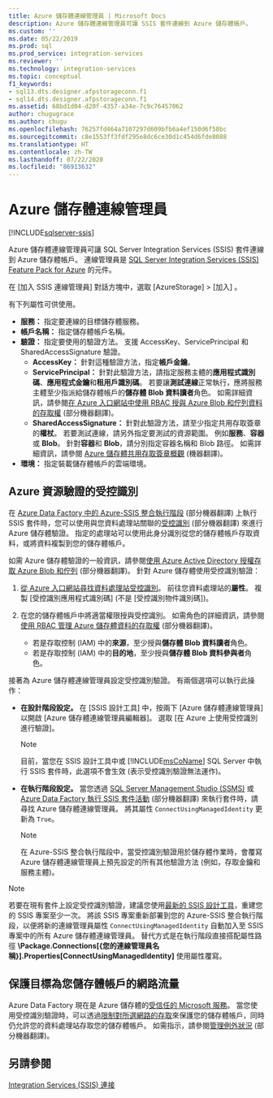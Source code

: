 ```yaml
---
title: Azure 儲存體連線管理員 | Microsoft Docs
description: Azure 儲存體連線管理員可讓 SSIS 套件連線到 Azure 儲存體帳戶。
ms.custom: ''
ms.date: 05/22/2019
ms.prod: sql
ms.prod_service: integration-services
ms.reviewer: ''
ms.technology: integration-services
ms.topic: conceptual
f1_keywords:
- sql13.dts.designer.afpstorageconn.f1
- sql14.dts.designer.afpstorageconn.f1
ms.assetid: 68bd1d04-d20f-4357-a34e-7c9c76457062
author: chugugrace
ms.author: chugu
ms.openlocfilehash: 76257fd464a7107297d609bfb6a4ef150d6f58bc
ms.sourcegitcommit: c8e1553ff3fdf295e8dc6ce30d1c454d6fde8088
ms.translationtype: HT
ms.contentlocale: zh-TW
ms.lasthandoff: 07/22/2020
ms.locfileid: "86913632"
---
```

# <a name="azure-storage-connection-manager"></a>Azure 儲存體連線管理員

[!INCLUDE[sqlserver-ssis](../../includes/applies-to-version/sqlserver-ssis.md)]

Azure 儲存體連線管理員可讓 SQL Server Integration Services (SSIS) 套件連線到 Azure 儲存體帳戶。 連線管理員是 [SQL Server Integration Services (SSIS) Feature Pack for Azure](../../integration-services/azure-feature-pack-for-integration-services-ssis.md) 的元件。 
  
在 [加入 SSIS 連線管理員]  對話方塊中，選取 [AzureStorage]   > [加入]  。  
  
有下列屬性可供使用。

- **服務：** 指定要連線的目標儲存體服務。
- **帳戶名稱：** 指定儲存體帳戶名稱。
- **驗證：** 指定要使用的驗證方法。 支援 AccessKey、ServicePrincipal 和 SharedAccessSignature 驗證。
    - **AccessKey：** 針對這種驗證方法，指定**帳戶金鑰**。
    - **ServicePrincipal：** 針對此驗證方法，請指定服務主體的**應用程式識別碼**、**應用程式金鑰**和**租用戶識別碼**。
      若要讓**測試連線**正常執行，應將服務主體至少指派給儲存體帳戶的**儲存體 Blob 資料讀者**角色。
      如需詳細資訊，請參閱[在 Azure 入口網站中使用 RBAC 授與 Azure Blob 和佇列資料的存取權](https://docs.microsoft.com/azure/storage/common/storage-auth-aad-rbac-portal#assign-rbac-roles-using-the-azure-portal) \(部分機器翻譯\)。
    - **SharedAccessSignature：** 針對此驗證方法，請至少指定共用存取簽章的**權杖**。
      若要測試連線，請另外指定要測試的資源範圍。 例如**服務**、**容器**或 **Blob**。
      針對**容器**和 **Blob**，請分別指定容器名稱和 Blob 路徑。
      如需詳細資訊，請參閱 [Azure 儲存體共用存取簽章概觀](https://docs.microsoft.com/azure/storage/common/storage-sas-overview) (機器翻譯)。
- **環境：** 指定裝載儲存體帳戶的雲端環境。

## <a name="managed-identities-for-azure-resources-authentication"></a>Azure 資源驗證的受控識別
在 [Azure Data Factory 中的 Azure-SSIS 整合執行階段](https://docs.microsoft.com/azure/data-factory/concepts-integration-runtime#azure-ssis-integration-runtime) \(部分機器翻譯\) 上執行 SSIS 套件時，您可以使用與您資料處理站關聯的[受控識別](https://docs.microsoft.com/azure/data-factory/connector-azure-sql-database#managed-identity) \(部分機器翻譯\) 來進行 Azure 儲存體驗證。 指定的處理站可以使用此身分識別從您的儲存體帳戶存取資料，或將資料複製到您的儲存體帳戶。

如需 Azure 儲存體驗證的一般資訊，請參閱[使用 Azure Active Directory 授權存取 Azure Blob 和佇列](https://docs.microsoft.com/azure/storage/common/storage-auth-aad) \(部分機器翻譯\)。 針對 Azure 儲存體使用受控識別驗證：

1. [從 Azure 入口網站尋找資料處理站受控識別](https://docs.microsoft.com/azure/data-factory/data-factory-service-identity)。 前往您資料處理站的**屬性**。 複製 [受控識別應用程式識別碼] (不是 [受控識別物件識別碼])。

1. 在您的儲存體帳戶中將適當權限授與受控識別。 如需角色的詳細資訊，請參閱[使用 RBAC 管理 Azure 儲存體資料的存取權](https://docs.microsoft.com/azure/storage/common/storage-auth-aad-rbac-portal) \(部分機器翻譯\)。

    - 若是存取控制 (IAM) 中的**來源**，至少授與**儲存體 Blob 資料讀者**角色。
    - 若是存取控制 (IAM) 中的**目的地**，至少授與**儲存體 Blob 資料參與者**角色。

接著為 Azure 儲存體連線管理員設定受控識別驗證。 有兩個選項可以執行此操作：

- **在設計階段設定。** 在 [SSIS 設計工具] 中，按兩下 [Azure 儲存體連線管理員] 以開啟 [Azure 儲存體連線管理員編輯器]。 選取 [在 Azure 上使用受控識別進行驗證]。
    > [!NOTE]
    >  目前，當您在 SSIS 設計工具中或 [!INCLUDE[msCoName](../../includes/msconame-md.md)] SQL Server 中執行 SSIS 套件時，此選項不會生效 (表示受控識別驗證無法運作)。
    
- **在執行階段設定。** 當您透過 [SQL Server Management Studio (SSMS)](https://docs.microsoft.com/sql/integration-services/ssis-quickstart-run-ssms) 或 [Azure Data Factory 執行 SSIS 套件活動](https://docs.microsoft.com/azure/data-factory/how-to-invoke-ssis-package-ssis-activity) \(部分機器翻譯\) 來執行套件時，請尋找 Azure 儲存體連線管理員。 將其屬性 `ConnectUsingManagedIdentity` 更新為 `True`。
    > [!NOTE]
    >  在 Azure-SSIS 整合執行階段中，當受控識別驗證用於儲存體作業時，會覆寫 Azure 儲存體連線管理員上預先設定的所有其他驗證方法 (例如，存取金鑰和服務主體)。

> [!NOTE]
>  若要在現有套件上設定受控識別驗證，建議您使用[最新的 SSIS 設計工具](https://docs.microsoft.com/sql/ssdt/download-sql-server-data-tools-ssdt)，重建您的 SSIS 專案至少一次。 將該 SSIS 專案重新部署到您的 Azure-SSIS 整合執行階段，以便將新的連線管理員屬性 `ConnectUsingManagedIdentity` 自動加入至 SSIS 專案中的所有 Azure 儲存體連線管理員。 替代方式是在執行階段直接搭配屬性路徑 **\Package.Connections[{您的連線管理員名稱}].Properties[ConnectUsingManagedIdentity]** 使用屬性覆寫。

## <a name="secure-network-traffic-to-your-storage-account"></a>保護目標為您儲存體帳戶的網路流量
Azure Data Factory 現在是 Azure 儲存體的[受信任的 Microsoft 服務](https://docs.microsoft.com/azure/storage/common/storage-network-security#trusted-microsoft-services)。 當您使用受控識別驗證時，可以透過[限制對所選網路的存取](https://docs.microsoft.com/azure/storage/common/storage-network-security#change-the-default-network-access-rule)來保護您的儲存體帳戶，同時仍允許您的資料處理站存取您的儲存體帳戶。 如需指示，請參閱[管理例外狀況](https://docs.microsoft.com/azure/storage/common/storage-network-security#managing-exceptions) \(部分機器翻譯\)。

## <a name="see-also"></a>另請參閱  
 [Integration Services &#40;SSIS&#41; 連接](../../integration-services/connection-manager/integration-services-ssis-connections.md)
